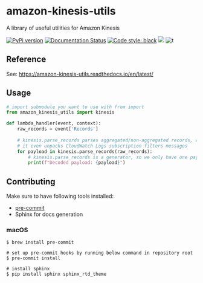 # amazon-kinesis-utils
A library of useful utilities for Amazon Kinesis

[![PyPi version](https://img.shields.io/pypi/v/amazon-kinesis-utils.svg)](https://pypi.python.org/pypi/amazon-kinesis-utils/) 
[![Documentation Status](https://readthedocs.org/projects/amazon-kinesis-utils/badge/?version=latest)](https://amazon-kinesis-utils.readthedocs.io/en/latest/?badge=latest)
[![Code style: black](https://img.shields.io/badge/code%20style-black-000000.svg)](https://github.com/psf/black)
![](https://img.shields.io/badge/python-3.6+-blue.svg) 
![t](https://img.shields.io/badge/status-beta-orange.svg) 


## Reference
See: https://amazon-kinesis-utils.readthedocs.io/en/latest/

## Usage
```python
# import submodule you want to use with from import
from amazon_kinesis_utils import kinesis

def lambda_handler(event, context):
    raw_records = event['Records']
    
    # kinesis.parse_records parses aggregated/non-aggregated records, with or without gzip compression
    # it even unpacks CloudWatch Logs subscription filters messages
    for payload in kinesis.parse_records(raw_records):
        # kinesis.parse_records is a generator, so we only have one payload in memory on every iteration
        print(f"Decoded payload: {payload}")
```

## Contributing

Make sure to have following tools installed:
- [pre-commit](https://pre-commit.com/)
- Sphinx for docs generation

### macOS
```console
$ brew install pre-commit

# set up pre-commit hooks by running below command in repository root
$ pre-commit install

# install sphinx
$ pip install sphinx sphinx_rtd_theme
```

